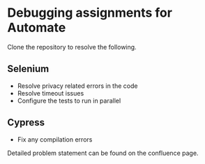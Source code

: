 # Debugging assignments for Automate

Clone the repository to resolve the following. 

## Selenium
* Resolve privacy related errors in the code
* Resolve timeout issues
* Configure the tests to run in parallel

## Cypress
* Fix any compilation errors


Detailed problem statement can be found on the confluence page.
